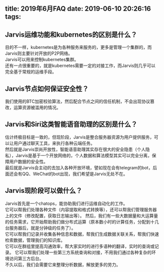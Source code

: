 title: 2019年6月FAQ
date: 2019-06-10 20:26:16
tags:
---
## Jarvis运维功能和kubernetes的区别是什么？  
目的不一样，kubernetes是为各种服务来服务的，更多是管理一个集群的，而Jarvis则主要针对开放的P2P网络。  
Jarvis可以用来控制kubernetes集群。  
还有一点很重要的，就是kubernetes需要一定的对接工作，而Jarvis则几乎可以完全基于常规的运维手段。

## Jarvis节点如何保证安全性？  
我们使用的BTC加密校验算法，然后配合节点之间的信任机制，不会出现协议篡改，运算资源被滥用的情况。

## Jarvis和Siri这类智能语音助理的区别是什么？  
估计终极目标是一致的，但现阶段，Jarvis是整合服务器资源为用户提供服务，可以让用户通过聊天工具，来执行各种云端任务。  
然后就是Jarvis崇尚开放性，智能语音助理其实存在很大的安全隐患（个人隐私），Jarvis是基于一个开放网络的，个人数据和算法模型其实可以完全分离，保障用户数据的安全性。  
最后就是Jarvis会主动的去加入各种开放环境，譬如现在会有telegram的bot，后面还会有QQ、WeChat的bot出现，我们希望是Jarvis无处不在。

## Jarvis现阶段可以做什么？
Jarvis首先是一个chatops，能协助我们进行运维自动化的工作。  
它可以帮我们处理各种文件（内容提取和格式转换等），还可以帮我们管理服务器上的文件（修改配置，获取日志输出等）。
然后，我们有一些大数据量和大运算量的任务需求，它开始帮助我们做分布式运算（原本数小时的计算任务，分配到十几台服务器后，就是分钟级的任务了）。  
它可以帮我们记录并收集各种信息和数据，帮我们生成数据关联关系，帮我们快速检索数据，管理我们的知识库。  
它可以在群组里提高沟通效率，帮大家实时的进行多语种的翻译，实时的查询或记录。
它可以帮我们处理一些第三方系统查询和对接，不用我们通过各种复杂的环境访问第三方后台。  
不久以后，我们会需要它来整理分析数据，解放更多的劳力。
